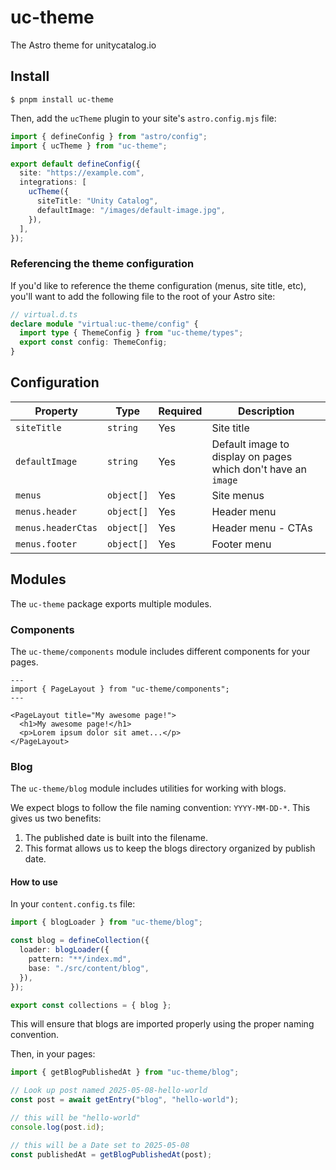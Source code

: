 # uc-theme

The Astro theme for unitycatalog.io

## Install

```
$ pnpm install uc-theme
```

Then, add the `ucTheme` plugin to your site's `astro.config.mjs` file:

```ts
import { defineConfig } from "astro/config";
import { ucTheme } from "uc-theme";

export default defineConfig({
  site: "https://example.com",
  integrations: [
    ucTheme({
      siteTitle: "Unity Catalog",
      defaultImage: "/images/default-image.jpg",
    }),
  ],
});
```

### Referencing the theme configuration

If you'd like to reference the theme configuration (menus, site title, etc), you'll want to add the following file to the root of your Astro site:

```ts
// virtual.d.ts
declare module "virtual:uc-theme/config" {
  import type { ThemeConfig } from "uc-theme/types";
  export const config: ThemeConfig;
}
```

## Configuration

| Property           | Type       | Required | Description                                                   |
| ------------------ | ---------- | -------- | ------------------------------------------------------------- |
| `siteTitle`        | `string`   | Yes      | Site title                                                    |
| `defaultImage`     | `string`   | Yes      | Default image to display on pages which don't have an `image` |
| `menus`            | `object[]` | Yes      | Site menus                                                    |
| `menus.header`     | `object[]` | Yes      | Header menu                                                   |
| `menus.headerCtas` | `object[]` | Yes      | Header menu - CTAs                                            |
| `menus.footer`     | `object[]` | Yes      | Footer menu                                                   |

## Modules

The `uc-theme` package exports multiple modules.

### Components

The `uc-theme/components` module includes different components for your pages.

```astro
---
import { PageLayout } from "uc-theme/components";
---

<PageLayout title="My awesome page!">
  <h1>My awesome page!</h1>
  <p>Lorem ipsum dolor sit amet...</p>
</PageLayout>
```

### Blog

The `uc-theme/blog` module includes utilities for working with blogs.

We expect blogs to follow the file naming convention: `YYYY-MM-DD-*`. This gives us two benefits:

1. The published date is built into the filename.
2. This format allows us to keep the blogs directory organized by publish date.

#### How to use

In your `content.config.ts` file:

```ts
import { blogLoader } from "uc-theme/blog";

const blog = defineCollection({
  loader: blogLoader({
    pattern: "**/index.md",
    base: "./src/content/blog",
  }),
});

export const collections = { blog };
```

This will ensure that blogs are imported properly using the proper naming convention.

Then, in your pages:

```ts
import { getBlogPublishedAt } from "uc-theme/blog";

// Look up post named 2025-05-08-hello-world
const post = await getEntry("blog", "hello-world");

// this will be "hello-world"
console.log(post.id);

// this will be a Date set to 2025-05-08
const publishedAt = getBlogPublishedAt(post);
```
